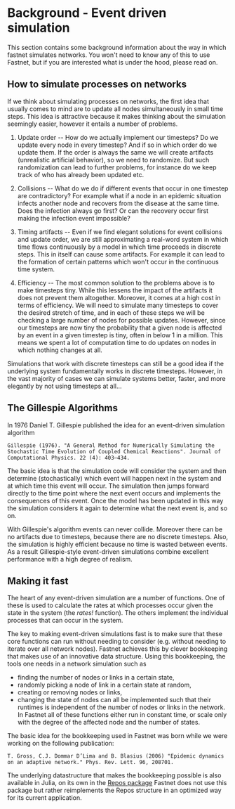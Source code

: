 # Background - Event driven simulation
This section contains some background information about the way in which fastnet simulates networks. You won't need to know any of this to use Fastnet, but if you are interested what is under the hood, please read on. 

## How to simulate processes on networks
If we think about simulating processes on networks, the first idea that usually comes to mind are to update all nodes simultaneously in small time steps. This idea is attractive because it makes thinking about the simulation seemingly easier, however it entails a number of problems.

1. Update order -- How do we actually implement our timesteps? Do we update every node in every timestep? And if so in which order do we update them. If the order is always the same we will create artifacts (unrealistic artificial behavior), so we need to randomize. But such randomization can lead to further problems, for instance do we keep track of who has already been updated etc.  

2. Collisions -- What do we do if different events that occur in one timestep are contradictory? For example what if a node in an epidemic situation infects another node and recovers from the disease at the same time. Does the infection always go first? Or can the recovery occur first making the infection event impossible? 

3. Timing artifacts -- Even if we find elegant solutions for event collisions and update order, we are still approximating a real-word system in which time flows continuously by a model in which time proceeds in discrete steps. This in itself can cause some artifacts. For example it can lead to the formation of certain patterns which won't occur in the continuous time system.  

4. Efficiency -- The most common solution to the problems above is to make timesteps tiny. While this lessens the impact of the artifacts it does not prevent them altogether. Moreover, it comes at a high cost in terms of efficiency. We will need to simulate many timesteps to cover the desired stretch of time, and in each of these steps we will be checking a large number of nodes for possible updates. However, since our timesteps are now tiny the probability that a given node is affected by an event in a given timestep is tiny, often in below 1 in a million. This means we spent a lot of computation time to do updates on nodes in which nothing changes at all.  

Simulations that work with discrete timesteps can still be a good idea if the underlying system fundamentally works in discrete timesteps. However, in the vast majority of cases we can simulate systems better, faster, and more elegantly by not using timesteps at all...

## The Gillespie Algorithms
In 1976 Daniel T. Gillespie published the idea for an event-driven simulation algorithm

```
Gillespie (1976). "A General Method for Numerically Simulating the Stochastic Time Evolution of Coupled Chemical Reactions". Journal of Computational Physics. 22 (4): 403–434.
```

The basic idea is that the simulation code will consider the system and then determine (stochastically) which event will happen next in the system and at which time this event will occur. The simulation then jumps forward directly to the time point where the next event occurs and implements the consequences of this event. Once the model has been updated in this way the simulation considers it again to determine what the next event is, and so on. 

With Gillespie's algorithm events can never collide. Moreover there can be no artifacts due to timesteps, because there are no discrete timesteps. Also, the simulation is highly efficient because no time is wasted between events. 
As a result Gillespie-style event-driven simulations combine excellent performance with a high degree of realism. 

## Making it fast
The heart of any event-driven simulation are a number of functions. One of these is used to calculate the rates at which processes occur given the state in the system (the *rates!* function). The others implement the individual processes that can occur in the system. 

The key to making event-driven simulations fast is to make sure that these core functions can run without needing to consider (e.g. without needing to iterate over all network nodes). Fastnet achieves this by clever bookkeeping that makes use of an innovative data structure. Using this bookkeeping, the tools one needs in a network simulation such as 
 - finding the number of nodes or links in a certain state, 
 - randomly picking a node of link in a certain state at random,  
 - creating or removing nodes or links,
 - changing the state of nodes
can all be implemented such that their runtimes is independent of the number of nodes or links in the network. In Fastnet all of these functions either run in constant time, or scale only with the degree of the affected node and the number of states. 

The basic idea for the bookkeeping used in Fastnet was born while we were working on the following publication:
```
T. Gross, C.J. Dommar D’Lima and B. Blasius (2006) "Epidemic dynamics on an adaptive network." Phys. Rev. Lett. 96, 208701.
```
The underlying datastructure that makes the bookkeeping possible is also available in Julia, on its own in the [Repos package](https://github.com/bridgewalker/Repos.jl) Fastnet does not use this package but rather reimplements the Repos structure in an optimized way for its current application. 
